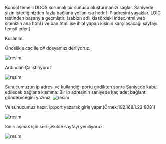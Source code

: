 Konsol temelli DDOS korumalı bir sunucu oluşturmanızı sağlar.
Saniyede sizin istediğinizden fazla bağlantı yollanırsa hedef İP adresini yasaklar.
LOİC testinden başarıyla geçmiştir.
(sablon adlı klasördeki index.html web sitenizin ana html i ve ban.html ise ihlal yapan kişinin karşılaşacağı sayfayı temsil eder.)

Kullanım:

Öncelikle csc ile c# dosyamızı derliyoruz.

![resim](https://github.com/user-attachments/assets/cd0feff2-53c4-4919-857f-2962f875f210)

Ardından Çalıştırıyoruz 

![resim](https://github.com/user-attachments/assets/56071b82-0bf7-4e4d-8bb0-b163bb783117)


Sunucumuzun ip adresi ve kullandığı portu girdikten sonra Saniyede kabul edilecek bağlantı kısmına:
Bir ip adresinin saniyede kaç adet bağlantı göndereceğini yazınız.
![resim](https://github.com/user-attachments/assets/a07931a3-49f9-4c49-b88f-bea8f91d6096)

Ve sunucumuz hazır.
ip:port yazarak giriş yapın(Örnek:192.168.1.22:8081)

![resim](https://github.com/user-attachments/assets/2760f4e7-78f4-4bbb-9af6-ca0862b48a06)

Sınırı aşmak için seri şekilde sayfayı yeniliyoruz.

![resim](https://github.com/user-attachments/assets/c8b75848-abe0-42d4-ba0c-c3e44a499bd8)


